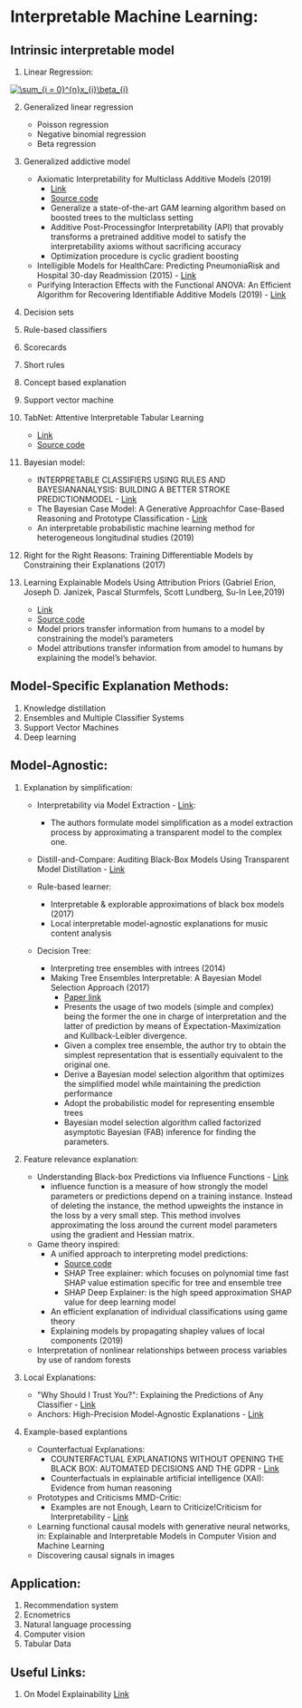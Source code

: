 # Interpretable Machine Learning:
## Intrinsic interpretable model
1. Linear Regression:

<a href="https://www.codecogs.com/eqnedit.php?latex=\sum_{i&space;=&space;0}^{n}x_{i}\beta_{i}" target="_blank"><img src="https://latex.codecogs.com/gif.latex?\sum_{i&space;=&space;0}^{n}x_{i}\beta_{i}" title="\sum_{i = 0}^{n}x_{i}\beta_{i}" /></a>


2. Generalized linear regression
	- Poisson regression
	- Negative binomial regression
  	- Beta regression
3. Generalized addictive model
	* Axiomatic Interpretability for Multiclass Additive Models (2019)
		- [Link](https://arxiv.org/pdf/1810.09092.pdf)
		- [Source code](https://github.com/interpretml/interpret)
		- Generalize a state-of-the-art GAM learning algorithm based on boosted trees to the multiclass setting
		- Additive Post-Processingfor Interpretability (API) that provably transforms a pretrained additive model to satisfy the interpretability axioms without sacrificing accuracy
		- Optimization procedure is cyclic gradient boosting
	* Intelligible Models for HealthCare: Predicting PneumoniaRisk and Hospital 30-day Readmission (2015) - [Link](http://people.dbmi.columbia.edu/noemie/papers/15kdd.pdf)
	* Purifying Interaction Effects with the Functional ANOVA: An Efficient Algorithm for Recovering Identifiable Additive Models (2019) - [Link](https://arxiv.org/pdf/1911.04974.pdf)
4. Decision sets 
5. Rule-based classifiers 
6. Scorecards
7. Short rules 
8. Concept based explanation
10. Support vector machine
11. TabNet: Attentive Interpretable Tabular Learning 
	* [Link](https://arxiv.org/pdf/1908.07442.pdf)
	* [Source code](https://github.com/google-research/google-research/tree/master/tabnet)
	
12. Bayesian model:
	* INTERPRETABLE CLASSIFIERS USING RULES AND BAYESIANANALYSIS: BUILDING A BETTER STROKE PREDICTIONMODEL - [Link](https://arxiv.org/pdf/1511.01644.pdf)
	*  The Bayesian Case Model: A Generative Approachfor Case-Based Reasoning and Prototype Classification - [Link](https://beenkim.github.io/papers/KimRudinShahNIPS2014.pdf)
	* An interpretable probabilistic machine learning method for heterogeneous longitudinal studies (2019)

12. Right for the Right Reasons: Training Differentiable Models by Constraining their Explanations (2017)
13. Learning Explainable Models Using Attribution Priors (Gabriel Erion, Joseph D. Janizek, Pascal Sturmfels, Scott Lundberg, Su-In Lee,2019)
	* [Link](https://arxiv.org/pdf/1906.10670.pdf)
	* [Source code](https://github.com/suinleelab/attributionpriors)
	* Model priors transfer information from humans to a model by constraining the model’s parameters
	* Model attributions transfer information from amodel to humans by explaining the model’s behavior. 


## Model-Specific Explanation Methods:
1. Knowledge distillation
2. Ensembles and Multiple Classifier Systems
3. Support Vector Machines
4. Deep learning

## Model-Agnostic:
1. Explanation by simplification:
	* Interpretability via Model Extraction - [Link](https://arxiv.org/abs/1706.09773):
		- The authors formulate model simplification as a model extraction process by approximating a transparent model to the complex one.

	* Distill-and-Compare: Auditing Black-Box Models Using Transparent Model Distillation - [Link](https://arxiv.org/abs/1710.06169)
	* Rule-based learner:
		- Interpretable & explorable approximations of black box models (2017)
		- Local interpretable model-agnostic explanations for music content analysis

	* Decision Tree:
		- Interpreting tree ensembles with intrees (2014)
		- Making Tree Ensembles Interpretable: A Bayesian Model Selection Approach (2017)
			* [Paper link](http://proceedings.mlr.press/v84/hara18a.html)
			* Presents the usage of two models (simple and complex) being the former the one in charge of interpretation and the latter of prediction by means of Expectation-Maximization and Kullback-Leibler divergence.
			* Given a complex tree ensemble, the author try to obtain the simplest representation that is essentially equivalent to the original one.
			* Derive a Bayesian model selection algorithm that optimizes the simplified model while maintaining the prediction performance
			* Adopt the probabilistic model for representing ensemble trees
			* Bayesian model selection algorithm called factorized asymptotic Bayesian (FAB) inference for finding the parameters.
2. Feature relevance explanation:
	* Understanding Black-box Predictions via Influence Functions - [Link](https://arxiv.org/pdf/1703.04730.pdf)
		- influence function is a measure of how strongly the model parameters or predictions depend on a training instance. Instead of deleting the instance, the method upweights the instance in the loss by a very small step. This method involves approximating the loss around the current model parameters using the gradient and Hessian matrix.
	* Game theory inspired: 
		- A unified approach to interpreting model predictions:
			+ [Source code](https://github.com/slundberg/shap)
			+ SHAP Tree explainer: which focuses on polynomial time fast SHAP value estimation specific for tree and ensemble tree
			+ SHAP Deep Explainer: is the high speed approximation SHAP value for deep learning model
		- An efficient explanation of individual classifications using game theory
		- Explaining models by propagating shapley values of local components (2019) 
	* Interpretation of nonlinear relationships between process variables by use of random forests

3. Local Explanations:
	* "Why Should I Trust You?": Explaining the Predictions of Any Classifier - [Link](https://arxiv.org/pdf/1602.04938.pdf)
	* Anchors: High-Precision Model-Agnostic Explanations - [Link](https://www.aaai.org/ocs/index.php/AAAI/AAAI18/paper/view/16982/15850)
4. Example-based explantions
	* Counterfactual Explanations:
		- COUNTERFACTUAL EXPLANATIONS WITHOUT OPENING THE BLACK BOX: AUTOMATED DECISIONS AND THE GDPR - [Link](https://arxiv.org/ftp/arxiv/papers/1711/1711.00399.pdf)
		- Counterfactuals in explainable artificial intelligence (XAI): Evidence from human reasoning
	* Prototypes and Criticisms MMD-Critic:
		- Examples are not Enough, Learn to Criticize!Criticism for Interpretability - [Link](https://papers.nips.cc/paper/6300-examples-are-not-enough-learn-to-criticize-criticism-for-interpretability.pdf)
	* Learning functional causal models with generative neural networks, in: Explainable and Interpretable Models in Computer Vision and Machine Learning
	* Discovering causal signals in images


## Application:
1. Recommendation system
2. Ecnometrics
3. Natural language processing
4. Computer vision
5. Tabular Data

## Useful Links:
1. On Model Explainability [Link](https://everdark.github.io/k9/notebooks/ml/model_explain/model_explain.nb.html#7_explainable_boosting_machine)

